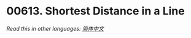 # 00613. Shortest Distance in a Line

  _Read this in other languages:_
    [_简体中文_](README.zh-CN.md)

